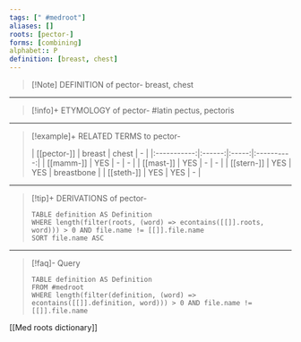 ```yaml
---
tags: [" #medroot"]
aliases: []
roots: [pector-]
forms: [combining]
alphabet:: P
definition: [breast, chest]
---
```

>[!Note] DEFINITION of pector-
>breast, chest
_____
>[!info]+ ETYMOLOGY of pector-
>#latin pectus, pectoris
_____
>[!example]+ RELATED TERMS to pector-
>
>| [[pector-]] | breast | chest |     -      |
|:-----------:|:------:|:-----:|:----------:|
|  [[mamm-]]  |  YES   |   -   |     -      |
|  [[mast-]]  |  YES   |   -   |     -      |
| [[stern-]]  |  YES   |  YES  | breastbone |
| [[steth-]]  |  YES   |  YES  | -           |
_____
>[!tip]+ DERIVATIONS of pector-
>```dataview
>TABLE definition AS Definition 
>WHERE length(filter(roots, (word) => econtains([[]].roots, word))) > 0 AND file.name != [[]].file.name
>SORT file.name ASC
>```
___
>[!faq]- Query
>```dataview
>TABLE definition AS Definition
>FROM #medroot
>WHERE length(filter(definition, (word) => econtains([[]].definition, word))) > 0 AND file.name != [[]].file.name
>```

[[Med roots dictionary]]